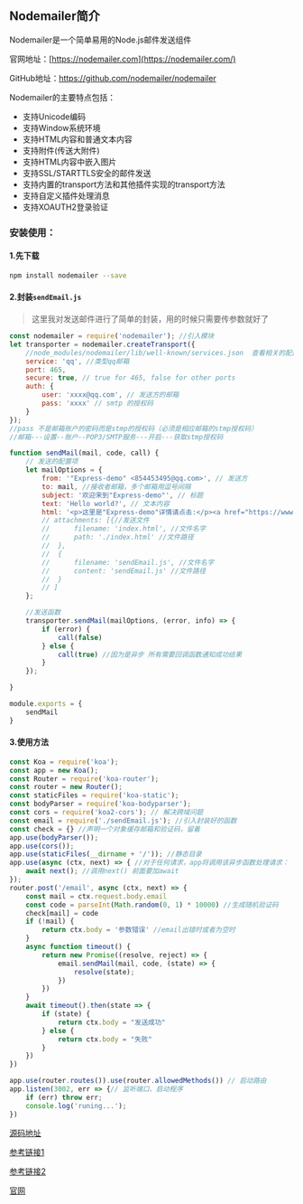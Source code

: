## Nodemailer简介

Nodemailer是一个简单易用的Node.js邮件发送组件

官网地址：[https://nodemailer.com](https://nodemailer.com/)

GitHub地址：https://github.com/nodemailer/nodemailer

Nodemailer的主要特点包括：

- 支持Unicode编码
- 支持Window系统环境
- 支持HTML内容和普通文本内容
- 支持附件(传送大附件)
- 支持HTML内容中嵌入图片
- 支持SSL/STARTTLS安全的邮件发送
- 支持内置的transport方法和其他插件实现的transport方法
- 支持自定义插件处理消息
- 支持XOAUTH2登录验证

### 安装使用：

#### 1.先下载

````bash
npm install nodemailer --save
````

#### 2.封装`sendEmail.js`

> 这里我对发送邮件进行了简单的封装，用的时候只需要传参数就好了

````js
const nodemailer = require('nodemailer'); //引入模块
let transporter = nodemailer.createTransport({
    //node_modules/nodemailer/lib/well-known/services.json  查看相关的配置，如果使用qq邮箱，就查看qq邮箱的相关配置
	service: 'qq', //类型qq邮箱
	port: 465,
	secure: true, // true for 465, false for other ports
	auth: {
		user: 'xxxx@qq.com', // 发送方的邮箱
		pass: 'xxxx' // smtp 的授权码
	}
});
//pass 不是邮箱账户的密码而是stmp的授权码（必须是相应邮箱的stmp授权码）
//邮箱---设置--账户--POP3/SMTP服务---开启---获取stmp授权码

function sendMail(mail, code, call) {
	// 发送的配置项
	let mailOptions = {
		from: '"Express-demo" <854453495@qq.com>', // 发送方
		to: mail, //接收者邮箱，多个邮箱用逗号间隔
		subject: '欢迎来到"Express-demo"', // 标题
		text: 'Hello world?', // 文本内容
		html: '<p>这里是"Express-demo"详情请点击:</p><a href="https://www.jianshu.com/u/5cdc0352bf01">点击跳转</a>', //页面内容
		// attachments: [{//发送文件
		// 		filename: 'index.html', //文件名字
		// 		path: './index.html' //文件路径
		// 	},
		// 	{
		// 		filename: 'sendEmail.js', //文件名字
		// 		content: 'sendEmail.js' //文件路径
		// 	}
		// ]
	};

	//发送函数
	transporter.sendMail(mailOptions, (error, info) => {
		if (error) {
			call(false)
		} else {
			call(true) //因为是异步 所有需要回调函数通知成功结果
		}
	});

}

module.exports = {
	sendMail
}

````

#### 3.使用方法

````js
const Koa = require('koa');
const app = new Koa();
const Router = require('koa-router');
const router = new Router();
const staticFiles = require('koa-static');
const bodyParser = require('koa-bodyparser');
const cors = require('koa2-cors'); // 解决跨域问题
const email = require('./sendEmail.js'); //引入封装好的函数
const check = {} //声明一个对象缓存邮箱和验证码，留着
app.use(bodyParser());
app.use(cors());
app.use(staticFiles(__dirname + '/')); //静态目录
app.use(async (ctx, next) => { //对于任何请求，app将调用该异步函数处理请求：
	await next(); //调用next() 前面要加await 
});
router.post('/email', async (ctx, next) => {
	const mail = ctx.request.body.email
	const code = parseInt(Math.random(0, 1) * 10000) //生成随机验证码
	check[mail] = code
	if (!mail) {
		return ctx.body = '参数错误' //email出错时或者为空时
	}
	async function timeout() {
		return new Promise((resolve, reject) => {
			email.sendMail(mail, code, (state) => {
				resolve(state);
			})
		})
	}
	await timeout().then(state => {
		if (state) {
			return ctx.body = "发送成功"
		} else {
			return ctx.body = "失败"
		}
	})
})

app.use(router.routes()).use(router.allowedMethods()) // 启动路由
app.listen(3002, err => {// 监听端口、启动程序
	if (err) throw err;
	console.log('runing...');
})

````

[源码地址](./koa-sendEmail)

[参考链接1](https://mp.weixin.qq.com/s?__biz=MzU0OTE3MjE1Mw==&mid=2247483763&idx=1&sn=0166a93351c092aeb2c4efb8c0e0a4b3&chksm=fbb2a7a5ccc52eb3b241f32601a23be8a431e671ff493327ff61becc4f4ceb1da319ec6c8ea8#rd)

[参考链接2](https://www.cnblogs.com/SRH151219/p/10968600.html)

[官网](https://nodemailer.com/transports/)